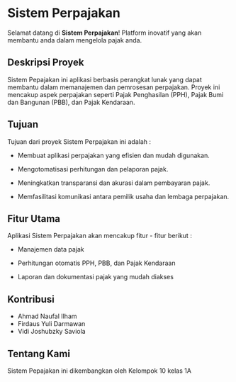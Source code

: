 # Sistem Perpajakan

Selamat datang di **Sistem Perpajakan**! Platform inovatif yang akan membantu anda dalam mengelola pajak anda.

## Deskripsi Proyek

Sistem Pepajakan ini aplikasi berbasis perangkat lunak yang dapat membantu dalam memanajemen dan pemrosesan perpajakan. Proyek ini mencakup aspek perpajakan seperti Pajak Penghasilan (PPH), Pajak Bumi dan Bangunan (PBB), dan Pajak Kendaraan.

## Tujuan
Tujuan dari proyek Sistem Perpajakan ini adalah :

- Membuat aplikasi perpajakan yang efisien dan mudah digunakan.
  
- Mengotomatisasi perhitungan dan pelaporan pajak.
  
- Meningkatkan transparansi dan akurasi dalam pembayaran pajak.
  
- Memfasilitasi komunikasi antara pemilik usaha dan lembaga perpajakan.
  

## Fitur Utama

Aplikasi Sistem Perpajakan akan mencakup fitur - fitur berikut :

- Manajemen data pajak

- Perhitungan otomatis PPH, PBB, dan Pajak Kendaraan

- Laporan dan dokumentasi pajak yang mudah diakses

## Kontribusi

- Ahmad Naufal Ilham
- Firdaus Yuli Darmawan
- Vidi Joshubzky Saviola

## Tentang Kami

Sistem Pepajakan ini dikembangkan oleh Kelompok 10 kelas 1A
